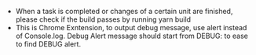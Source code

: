 - When a task is completed or changes of a certain unit are finished, please check if the build passes by running yarn build
- This is Chrome Exntension, to output debug message, use alert instead of Console.log. Debug Alert message should start from DEBUG: to ease to find DEBUG alert.